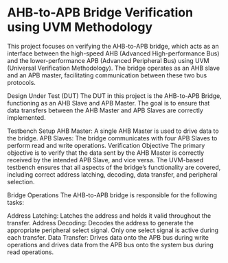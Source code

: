 # AHB-to-APB Bridge Verification using UVM Methodology
This project focuses on verifying the AHB-to-APB bridge, which acts as an interface between the high-speed AHB (Advanced High-performance Bus) and the lower-performance APB (Advanced Peripheral Bus) using UVM (Universal Verification Methodology). The bridge operates as an AHB slave and an APB master, facilitating communication between these two bus protocols.

Design Under Test (DUT)
The DUT in this project is the AHB-to-APB Bridge, functioning as an AHB Slave and APB Master. The goal is to ensure that data transfers between the AHB Master and APB Slaves are correctly implemented.

Testbench Setup
AHB Master: A single AHB Master is used to drive data to the bridge.
APB Slaves: The bridge communicates with four APB Slaves to perform read and write operations.
Verification Objective
The primary objective is to verify that the data sent by the AHB Master is correctly received by the intended APB Slave, and vice versa. The UVM-based testbench ensures that all aspects of the bridge’s functionality are covered, including correct address latching, decoding, data transfer, and peripheral selection.

Bridge Operations
The AHB-to-APB bridge is responsible for the following tasks:

Address Latching: Latches the address and holds it valid throughout the transfer. 
Address Decoding: Decodes the address to generate the appropriate peripheral select signal. Only one select signal is active during each transfer.
Data Transfer: Drives data onto the APB bus during write operations and drives data from the APB bus onto the system bus during read operations.
